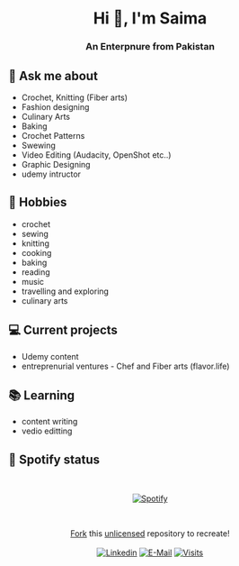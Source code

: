 <h1 align="center">Hi 👋, I'm Saima</h1>
<h3 align="center">An Enterpnure from Pakistan</h3>

## 💬 Ask me about                                                
- Crochet, Knitting (Fiber arts)
- Fashion designing
- Culinary Arts
- Baking
- Crochet Patterns
- Swewing
- Video Editing (Audacity, OpenShot etc..)
- Graphic Designing
- udemy intructor


## 📅 Hobbies
- crochet
- sewing
- knitting
- cooking
- baking
- reading
- music
- travelling and exploring
- culinary arts

## 💻 Current projects
-  Udemy content
-  entreprenurial ventures - Chef and Fiber arts (flavor.life) 

## 📚 Learning
- content writing
- vedio editting


## 🎵 Spotify status
&nbsp;<div align="center">
  [![Spotify](https://novatorem.vercel.app/api/spotify?background_color=0d1117&border_color=ffffff)](https://open.spotify.com/user/omnitenebris)
</div>

&nbsp;<div align="center">
  [Fork](https://github.com/novatorem/novatorem/blob/main/SetUp.md) this [unlicensed](https://choosealicense.com/licenses/unlicense/) repository to recreate!<br><br>
  [![Linkedin](https://img.shields.io/badge/linked-in-369?style=flat-square&logo=linkedin&logoColor=white&color=blue)](https://www.linkedin.com/insaimanoorofficial)
  [![E-Mail](https://img.shields.io/badge/email-reveal-2a8?style=flat-square&logo=gmail&logoColor=white)](https://mail.google.com/mail/saimanoorkhan973@gmail.com/)
  [![Visits](https://komarev.com/ghpvc/?username=novatorem&logo=GitHub&label=github%20visits&color=336699&logoColor=white&style=flat-square)](https://github.com/SaimaFerozeKhan)
</div>
